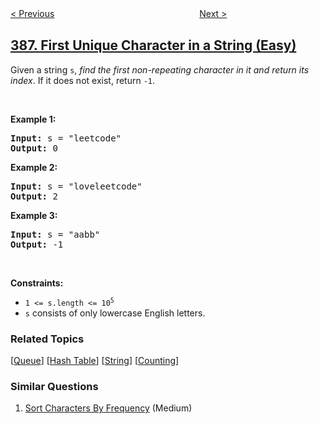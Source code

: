 <!--|This file generated by command(leetcode description); DO NOT EDIT.    |-->
<!--+----------------------------------------------------------------------+-->
<!--|@author    openset <openset.wang@gmail.com>                           |-->
<!--|@link      https://github.com/openset                                 |-->
<!--|@home      https://github.com/openset/leetcode                        |-->
<!--+----------------------------------------------------------------------+-->

[< Previous](../lexicographical-numbers "Lexicographical Numbers")
　　　　　　　　　　　　　　　　
[Next >](../longest-absolute-file-path "Longest Absolute File Path")

## [387. First Unique Character in a String (Easy)](https://leetcode.com/problems/first-unique-character-in-a-string "字符串中的第一个唯一字符")

<p>Given a string <code>s</code>, <em>find the first non-repeating character in it and return its index</em>. If it does not exist, return <code>-1</code>.</p>

<p>&nbsp;</p>
<p><strong>Example 1:</strong></p>
<pre><strong>Input:</strong> s = "leetcode"
<strong>Output:</strong> 0
</pre><p><strong>Example 2:</strong></p>
<pre><strong>Input:</strong> s = "loveleetcode"
<strong>Output:</strong> 2
</pre><p><strong>Example 3:</strong></p>
<pre><strong>Input:</strong> s = "aabb"
<strong>Output:</strong> -1
</pre>
<p>&nbsp;</p>
<p><strong>Constraints:</strong></p>

<ul>
	<li><code>1 &lt;= s.length &lt;= 10<sup>5</sup></code></li>
	<li><code>s</code> consists of only lowercase English letters.</li>
</ul>

### Related Topics
  [[Queue](../../tag/queue/README.md)]
  [[Hash Table](../../tag/hash-table/README.md)]
  [[String](../../tag/string/README.md)]
  [[Counting](../../tag/counting/README.md)]

### Similar Questions
  1. [Sort Characters By Frequency](../sort-characters-by-frequency) (Medium)
